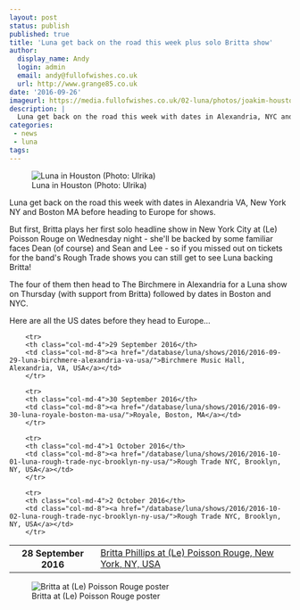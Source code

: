 ```yaml
---
layout: post
status: publish
published: true
title: 'Luna get back on the road this week plus solo Britta show'
author:
  display_name: Andy
  login: admin
  email: andy@fullofwishes.co.uk
  url: http://www.grange85.co.uk
date: '2016-09-26'
imageurl: https://media.fullofwishes.co.uk/02-luna/photos/joakim-houston/img-1047-bw-26.jpg
description: |
  Luna get back on the road this week with dates in Alexandria, NYC and Boston before heading over the pond for shows in Europe
categories:
 - news
 - luna
tags:
---
```

<figure class="caption aligncenter"><img src="https://media.fullofwishes.co.uk/02-luna/photos/joakim-houston/img-1047-bw-26.jpg" alt="Luna in Houston (Photo: Ulrika)" /><figcaption class="caption-text">Luna in Houston (Photo: Ulrika)</figcaption></figure>
<p class="lead">Luna get back on the road this week with dates in Alexandria VA, New York NY and Boston MA before heading to Europe for shows.</p>

<p>But first, Britta plays her first solo headline show in New York City at (Le) Poisson Rouge on Wednesday night - she'll be backed by some familiar faces Dean (of course) and Sean and Lee - so if you missed out on tickets for the band's Rough Trade shows you can still get to see Luna backing Britta!</p>

<p>The four of them then head to The Birchmere in Alexandria for a Luna show on Thursday (with support from Britta) followed by dates in Boston and NYC.</p>

<p>Here are all the US dates before they head to Europe&hellip;</p>

<table class="table table-striped">
        <tbody><tr>
        <th class="col-md-4">28 September 2016</th>
        <td class="col-md-8"><a href="/database/dean-and-britta/shows/2016/2016-09-28-britta-phillips-le-poisson-rouge-new-york-ny-usa/">Britta Phillips at (Le) Poisson Rouge, New York, NY, USA</a></td>
        </tr>

        <tr>
        <th class="col-md-4">29 September 2016</th>
        <td class="col-md-8"><a href="/database/luna/shows/2016/2016-09-29-luna-birchmere-alexandria-va-usa/">Birchmere Music Hall, Alexandria, VA, USA</a></td>
        </tr>

        <tr>
        <th class="col-md-4">30 September 2016</th>
        <td class="col-md-8"><a href="/database/luna/shows/2016/2016-09-30-luna-royale-boston-ma-usa/">Royale, Boston, MA</a></td>
        </tr>

        <tr>
        <th class="col-md-4">1 October 2016</th>
        <td class="col-md-8"><a href="/database/luna/shows/2016/2016-10-01-luna-rough-trade-nyc-brooklyn-ny-usa/">Rough Trade NYC, Brooklyn, NY, USA</a></td>
        </tr>

        <tr>
        <th class="col-md-4">2 October 2016</th>
        <td class="col-md-8"><a href="/database/luna/shows/2016/2016-10-02-luna-rough-trade-nyc-brooklyn-ny-usa/">Rough Trade NYC, Brooklyn, NY, USA</a></td>
        </tr>

</tbody></table>

<figure class="caption aligncenter"><img src="https://media.fullofwishes.co.uk/09-britta-phillips/show_assets/2016-09-28-britta-phillips-le-poisson-rouge-poster.jpg" alt="Britta at (Le) Poisson Rouge poster" /><figcaption class="caption-text">Britta at (Le) Poisson Rouge poster</figcaption></figure>
